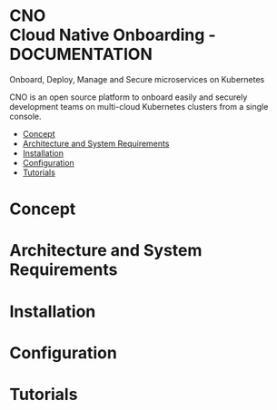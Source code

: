# CNO<br/>Cloud Native Onboarding - DOCUMENTATION
Onboard, Deploy, Manage and Secure microservices on Kubernetes

CNO is an open source platform to onboard easily and securely development teams on multi-cloud Kubernetes clusters from a single console.

* [Concept](#Concept)
* [Architecture and System Requirements](#Architecture-and-System-Requirements)
* [Installation](#Installation)
* [Configuration](#Configuration)
* [Tutorials](#Tutorials)

# Concept

# Architecture and System Requirements

# Installation

# Configuration

# Tutorials
